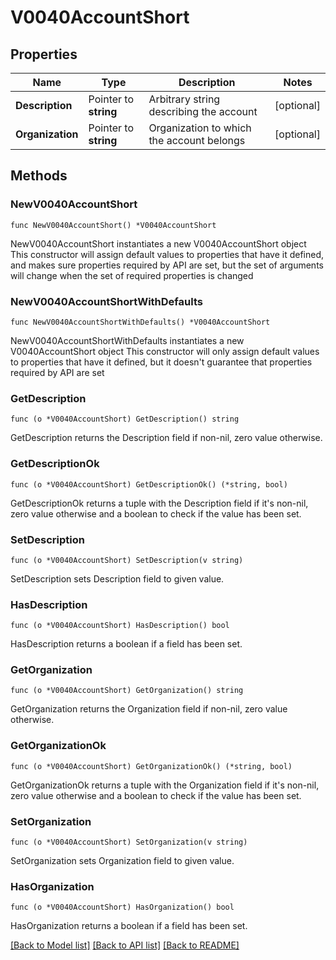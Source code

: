 # V0040AccountShort

## Properties

Name | Type | Description | Notes
------------ | ------------- | ------------- | -------------
**Description** | Pointer to **string** | Arbitrary string describing the account | [optional] 
**Organization** | Pointer to **string** | Organization to which the account belongs | [optional] 

## Methods

### NewV0040AccountShort

`func NewV0040AccountShort() *V0040AccountShort`

NewV0040AccountShort instantiates a new V0040AccountShort object
This constructor will assign default values to properties that have it defined,
and makes sure properties required by API are set, but the set of arguments
will change when the set of required properties is changed

### NewV0040AccountShortWithDefaults

`func NewV0040AccountShortWithDefaults() *V0040AccountShort`

NewV0040AccountShortWithDefaults instantiates a new V0040AccountShort object
This constructor will only assign default values to properties that have it defined,
but it doesn't guarantee that properties required by API are set

### GetDescription

`func (o *V0040AccountShort) GetDescription() string`

GetDescription returns the Description field if non-nil, zero value otherwise.

### GetDescriptionOk

`func (o *V0040AccountShort) GetDescriptionOk() (*string, bool)`

GetDescriptionOk returns a tuple with the Description field if it's non-nil, zero value otherwise
and a boolean to check if the value has been set.

### SetDescription

`func (o *V0040AccountShort) SetDescription(v string)`

SetDescription sets Description field to given value.

### HasDescription

`func (o *V0040AccountShort) HasDescription() bool`

HasDescription returns a boolean if a field has been set.

### GetOrganization

`func (o *V0040AccountShort) GetOrganization() string`

GetOrganization returns the Organization field if non-nil, zero value otherwise.

### GetOrganizationOk

`func (o *V0040AccountShort) GetOrganizationOk() (*string, bool)`

GetOrganizationOk returns a tuple with the Organization field if it's non-nil, zero value otherwise
and a boolean to check if the value has been set.

### SetOrganization

`func (o *V0040AccountShort) SetOrganization(v string)`

SetOrganization sets Organization field to given value.

### HasOrganization

`func (o *V0040AccountShort) HasOrganization() bool`

HasOrganization returns a boolean if a field has been set.


[[Back to Model list]](../README.md#documentation-for-models) [[Back to API list]](../README.md#documentation-for-api-endpoints) [[Back to README]](../README.md)


